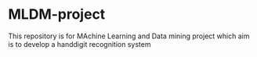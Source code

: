 # MLDM-project
This repository is for MAchine Learning and Data mining project which aim is to develop a handdigit recognition system 
